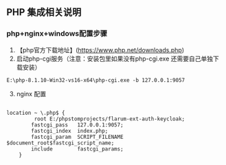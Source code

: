 ## PHP 集成相关说明

### php+nginx+windows配置步骤
1. 【php官方下载地址】(https://www.php.net/downloads.php)
2. 启动php-cgi服务（注意：安装包里如果没有php-cgi.exe 还需要自己单独下载安装）
```
E:\php-8.1.10-Win32-vs16-x64\php-cgi.exe -b 127.0.0.1:9057

```
3. nginx 配置
```

location ~ \.php$ {
	     root E:/phpstomprojects/flarum-ext-auth-keycloak;
		fastcgi_pass   127.0.0.1:9057;
		fastcgi_index  index.php;
		fastcgi_param  SCRIPT_FILENAME  $document_root$fastcgi_script_name;
		include        fastcgi_params;
	}

```
